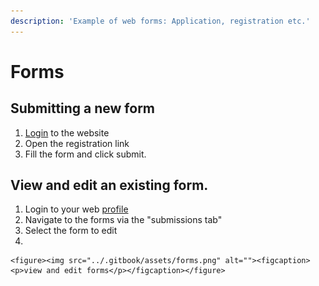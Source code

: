 ```yaml
---
description: 'Example of web forms: Application, registration etc.'
---
```


# Forms

## Submitting a new form

1. [Login](https://ipbes.net/user/login) to the website
2. Open the registration link
3. Fill the form and click submit.

## View and edit an existing form.

1. Login to your web [profile](https://ipbes.net/user)
2. Navigate to the forms via the "submissions tab"
3. Select the form to edit
4.

    <figure><img src="../.gitbook/assets/forms.png" alt=""><figcaption><p>view and edit forms</p></figcaption></figure>
